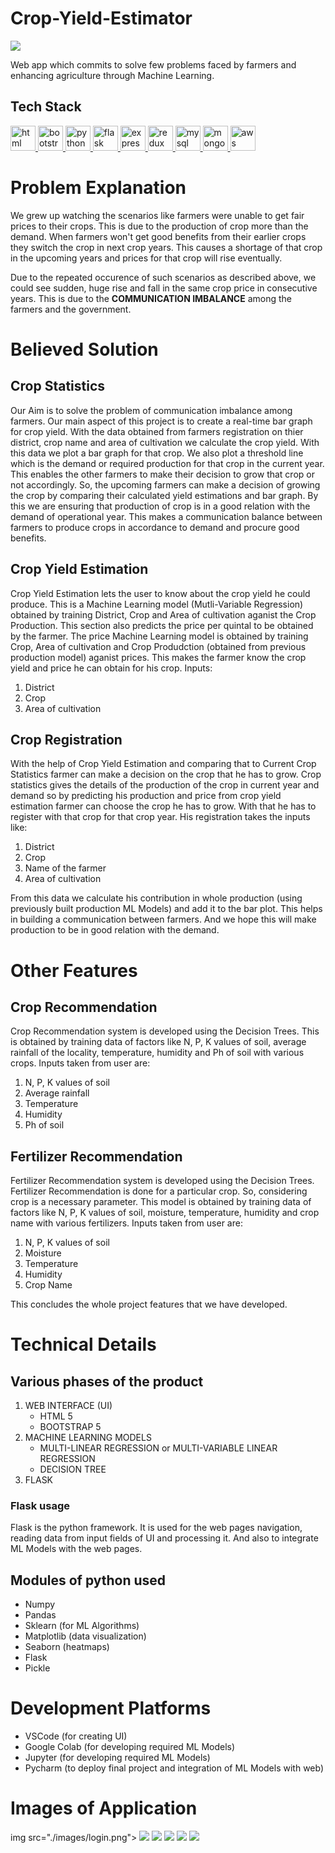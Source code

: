 # Crop-Yield-Estimator

<img src="./images/Picture.png">

Web app which commits to solve few problems faced by farmers and enhancing agriculture through Machine Learning.

## Tech Stack

<p align="left"> 
  <a href="https://www.w3.org/html/" target="_blank" rel="noreferrer"> <img src="https://raw.githubusercontent.com/devicons/devicon/master/icons/html5/html5-original-wordmark.svg" alt="html" width="40" height="40"/> </a> <a href="https://getbootstrap.com/" target="_blank" rel="noreferrer"> <img src="https://raw.githubusercontent.com/devicons/devicon/master/icons/bootstrap/bootstrap-plain-wordmark.svg" alt="bootstrap" width="40" height="40"/> </a> <a href="https://www.python.org/" target="_blank" rel="noreferrer"> <img src="https://raw.githubusercontent.com/devicons/devicon/master/icons/python/python-original.svg" alt="python" width="40" height="40"/> </a> <a href="https://flask.palletsprojects.com/en/2.2.x/" target="_blank" rel="noreferrer"> <img src="https://camo.githubusercontent.com/cb2324a4c0e1910089f481d56e1f887d6e96114101987dfbb6ef6f9df1e0bf08/68747470733a2f2f7777772e766563746f726c6f676f2e7a6f6e652f6c6f676f732f706f636f6f5f666c61736b2f706f636f6f5f666c61736b2d69636f6e2e737667" alt="flask" width="40" height="40"/> </a> <a href="https://expressjs.com" target="_blank" rel="noreferrer"> <img src="https://raw.githubusercontent.com/devicons/devicon/master/icons/express/express-original-wordmark.svg" alt="express" width="40" height="40"/> </a> <a href="https://redux.js.org" target="_blank" rel="noreferrer"> <img src="https://raw.githubusercontent.com/devicons/devicon/master/icons/redux/redux-original.svg" alt="redux" width="40" height="40"/> </a> <a href="https://www.mysql.com/" target="_blank" rel="noreferrer"> <img src="https://raw.githubusercontent.com/devicons/devicon/master/icons/mysql/mysql-original-wordmark.svg" alt="mysql" width="40" height="40"/> </a> <a href="https://www.mongodb.com/" target="_blank" rel="noreferrer"> <img src="https://raw.githubusercontent.com/devicons/devicon/master/icons/mongodb/mongodb-original-wordmark.svg" alt="mongodb" width="40" height="40"/> </a> <a href="https://aws.amazon.com" target="_blank" rel="noreferrer"> <img src="https://raw.githubusercontent.com/devicons/devicon/master/icons/amazonwebservices/amazonwebservices-original-wordmark.svg" alt="aws" width="40" height="40"/> </a> 
</p>

# Problem Explanation

We grew up watching the scenarios like farmers were unable to get fair prices to their crops. 
This is due to the production of crop more than the demand. When farmers won't get good benefits from their earlier crops they switch the crop in next crop years. 
This causes a shortage of that crop in the upcoming years and prices for that crop will rise eventually. 

Due to the repeated occurence of such scenarios as described above, we could see sudden, huge rise and fall in the same crop price in consecutive years.
This is due to the **COMMUNICATION IMBALANCE** among the farmers and the government.

# Believed Solution

## Crop Statistics

Our Aim is to solve the problem of communication imbalance among farmers.
Our main aspect of this project is to create a real-time bar graph for crop yield.
With the data obtained from farmers registration on thier district, crop name and area of cultivation we calculate the crop yield.
With this data we plot a bar graph for that crop. We also plot a threshold line which is the demand or required production for that crop in the current year.
This enables the other farmers to make their decision to grow that crop or not accordingly.
So, the upcoming farmers can make a decision of growing the crop by comparing their calculated yield estimations and bar graph.
By this we are ensuring that production of crop is in a good relation with the demand of operational year.
This makes a communication balance between farmers to produce crops in accordance to demand and procure good benefits.

## Crop Yield Estimation

Crop Yield Estimation lets the user to know about the crop yield he could produce. This is a Machine Learning model (Mutli-Variable Regression) obtained by training District, Crop and Area of cultivation aganist the Crop Production. This section also predicts the price per quintal to be obtained by the farmer. The price Machine Learning model is obtained by training Crop, Area of cultivation and Crop Produdction (obtained from previous production model) aganist prices. This makes the farmer know the crop yield and price he can obtain for his crop.
Inputs:
  1. District
  2. Crop
  3. Area of cultivation

## Crop Registration

With the help of Crop Yield Estimation and comparing that to Current Crop Statistics farmer can make a decision on the crop that he has to grow. Crop statistics gives the details of the production of the crop in current year and demand so by predicting his production and price from crop yield estimation farmer can choose the crop he has to grow.
With that he has to register with that crop for that crop year. His registration takes the inputs like:
  1. District
  2. Crop
  3. Name of the farmer
  4. Area of cultivation

From this data we calculate his contribution in whole production (using previously built production ML Models) and add it to the bar plot. This helps in building a communication between farmers. And we hope this will make production to be in good relation with the demand.

# Other Features

## Crop Recommendation

Crop Recommendation system is developed using the Decision Trees. This is obtained by training data of factors like N, P, K values of soil, average rainfall of the locality, temperature, humidity and Ph of soil with various crops. Inputs taken from user are:
  1. N, P, K values of soil
  2. Average rainfall
  3. Temperature
  4. Humidity
  5. Ph of soil

## Fertilizer Recommendation

Fertilizer Recommendation system is developed using the Decision Trees. Fertilizer Recommendation is done for a particular crop. So, considering crop is a necessary parameter. This model is obtained by training data of factors like N, P, K values of soil, moisture, temperature, humidity and crop name with various fertilizers. Inputs taken from user are:
  1. N, P, K values of soil
  2. Moisture
  3. Temperature
  4. Humidity
  5. Crop Name

This concludes the whole project features that we have developed.

# Technical Details

## Various phases of the product

1. WEB INTERFACE (UI)
	- HTML 5
	- BOOTSTRAP 5
2. MACHINE LEARNING MODELS
	- MULTI-LINEAR REGRESSION or MULTI-VARIABLE LINEAR REGRESSION
	- DECISION TREE
3. FLASK

### Flask usage

Flask is the python framework. It is used for the web pages navigation, reading data from input fields of UI  and processing it. And also to integrate ML Models with the web pages.

## Modules of python used

- Numpy
- Pandas
- Sklearn (for ML Algorithms)
- Matplotlib (data visualization)
- Seaborn (heatmaps)
- Flask
- Pickle

# Development Platforms

- VSCode (for creating UI)
- Google Colab (for developing required ML Models)
- Jupyter (for developing required ML Models)
- Pycharm (to deploy final project and integration of ML Models with web)

# Images of Application

img src="./images/login.png">
<img src="./images/Picture1.png">
<img src="./images/Picture2.png">
<img src="./images/Picture3.png">
<img src="./images/Picture4.png">
<img src="./images/Picture5.png">
